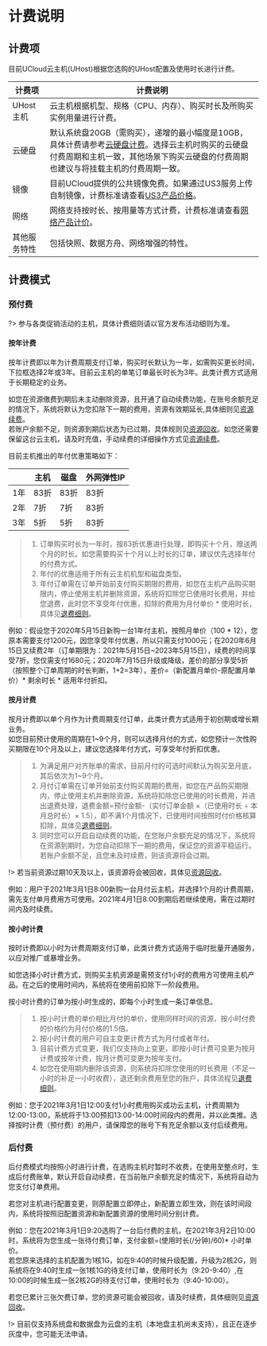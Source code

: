 
# 计费说明

## 计费项
目前UCloud云主机(UHost)根据您选购的UHost配置及使用时长进行计费。

| 计费项 | 计费说明 |
| --- | --- |
| UHost主机 | 云主机根据机型、规格（CPU、内存）、购买时长及所购买实例用量进行计费。 |
| 云硬盘 | 默认系统盘20GB（需购买），递增的最小幅度是10GB，具体计费请参考[云硬盘计费](https://docs.ucloud.cn/udisk/price)。选择云主机时购买的云硬盘付费周期和主机一致，其他场景下购买云硬盘的付费周期也建议与将挂载主机的付费周期一致。 |
| 镜像 | 目前UCloud提供的公共镜像免费。如果通过US3服务上传自制镜像，计费标准请查看[US3产品价格](https://docs.ucloud.cn/ufile/bill/billing)。 |
| 网络 | 网络支持按时长、按用量等方式计费，计费标准请查看[网络产品计价](https://docs.ucloud.cn/unet/eip_price/traffic)。 |
| 其他服务特性 | 包括快照、数据方舟、网络增强的特性。 |

## 计费模式

### 预付费
?> 参与各类促销活动的主机，具体计费细则请以官方发布活动细则为准。

#### 按年计费<br>

按年计费即以年为计费周期支付订单，购买时长默认为一年，如需购买更长时间，下拉框选择2年或3年。目前云主机的单笔订单最长时长为3年。此类计费方式适用于长期稳定的业务。

如您在资源缴费到期后未主动删除资源，且开通了自动续费功能，在账号余额充足的情况下，系统将默认为您扣除下一期的费用，资源有效期延长,具体细则见[资源续费](https://docs.ucloud.cn/uhost/buy/renew)。<br>
若账户余额不足，则资源到期后状态为已过期，具体规则见[资源回收](https://docs.ucloud.cn/uhost/buy/recycle)。如您还需要保留这台云主机，请及时充值，手动续费的详细操作方式见[资源续费](https://docs.ucloud.cn/uhost/buy/renew)。


目前主机推出的年付优惠策略如下：

|  | 主机 | 磁盘 | 外网弹性IP|
| --- | --- | --- | --- |
| 1年 | 83折 | 83折 |83折|
| 2年 | 7折 | 7折 |83折|
| 3年 | 5折 | 5折 |83折|

> 1. 订单购买时长为一年时，按83折优惠进行处理，即购买十个月，赠送两个月的时长。如您需要购买十个月以上时长的订单，建议优先选择年付的付费方式。<br>
> 2. 年付的优惠适用于所有云主机机型和磁盘类型。<br>
> 3. 年付订单需在订单开始前支付购买期限的费用，如您在主机产品购买期限内，停止使用主机并删除资源，系统将扣除您已使用时长费用，并给您退费，此时您不享受年付优惠，扣除的费用为月付单价 * 使用时长，具体见[退费细则](https://docs.ucloud.cn/charge/refund)。<br>

例如：假设您于2020年5月15日新购一台1年付主机，按照月单价（100 * 12），您原本需要支付1200元，因您享受年付优惠，所以只需支付1000元；在2020年6月15日又续费2年（订单期限为：2021年5月15日~2023年5月15日），续费的时间享受7折，您仅需支付1680元；2020年7月15日升级或降级，差价的部分享受5折（按照整个订单周期的时长判断，1+2=3年），差价=（新配置月单价-原配置月单价）* 剩余时长 * 适用年付折扣。


#### 按月计费<br>

按月计费即以单个月作为计费周期支付订单，此类计费方式适用于初创期或增长期业务。<br>
如您目前预计使用的周期在1~9个月，则可以选择月付的方式，如您预计一次性购买期限在10个月及以上，建议您选择年付方式，可享受年付折扣优惠。

> 1. 为满足用户对齐账单的需求，目前月付的可选时间默认为购买至月底，其后依次为1~9个月。<br>
> 2. 月付订单需在订单开始前支付购买周期的费用，如您在产品购买期限内，停止使用主机并删除资源，系统将扣除您已使用的时长费用，并进出退费处理，退费金额=预付金额-（实付订单金额 ×（已使用时长 ÷ 本月总时长）× 1.5），即不满1个月情况下，已使用时间按照时付价格核算扣除，具体见[退费细则](https://docs.ucloud.cn/charge/refund)。<br>
> 3. 同时您可以开启自动续费的功能，在您账户余额充足的情况下，系统将在资源到期时，为您自动扣除下一期的费用，保证您的资源平稳运行。若账户余额不足，且您未及时续费，则该资源将会过期。<br>

!> 若当前资源过期10天及以上，该资源将会被回收，具体见[资源回收](https://docs.ucloud.cn/uhost/buy/recycle)。

例如：用户于2021年3月1日8:00新购一台月付云主机，并选择1个月的计费周期，需先支付单月费用方可使用。2021年4月1日8:00到期后若继续使用，需在过期时间内及时续费。

#### 按小时计费

按时计费即以小时为计费周期支付订单，此类计费方式适用于临时批量开通服务，以应对推广或暴增业务。

如您选择小时计费方式，则购买主机资源是需预支付1小时的费用方可使用主机产品。在之后的使用时间内，系统将在使用前扣除下一阶段费用。

按小时计费的订单为按小时生成的，即每个小时生成一条订单信息。<br>

> 1. 按小时计费的单价相比月付的单价，使用同样时间的资源，按小时付费的价格约为月付价格的1.5倍。<br>
> 2. 按小时计费的用户可自主变更计费方式为月付或者年付。<br>
> 3. 目前计费方式变更，我们仅支持向上变更，即按小时计费可变更为按月计费或按年计费，按月计费可变更为按年支付。<br>
> 4. 如您在使用期内删除该资源，则系统将扣除您使用的时长费用（不足一小时的补足一小时收费），退还剩余费用至您的账户，具体流程见[退费细则](https://docs.ucloud.cn/charge/refund)。

例如：您于2021年3月1日12:00支付1小时费用购买成功云主机，计费周期为12:00-13:00，系统将于13:00预扣13:00-14:00时间段内的费用，并以此类推。选择按时计费（预付费）的用户，请保障您的账号下有充足余额以支付后续费用。<br>



### 后付费

后付费模式均按照小时进行计费，在选购主机时暂时不收费，在使用至整点时，生成后付费账单，默认开启自动续费，在当前账户余额充足的情况下，系统将自动为您支付订单费用。

若您对主机进行配置变更，则原配置立即停止，新配置立即生效，则在该时间段内，系统将按照旧配置资源和新配置资源的使用时间分别计费。

例如：您在2021年3月1日9:20选购了一台后付费的主机，在2021年3月2日10:00时，系统将为您生成一张待付费订单，支付金额=(使用时长(/分钟)/60)* 小时单价。<br>
若您原来选择的主机配置为1核1G，如在9:40的时候升级配置，升级为2核2G，则系统将在9:40时生成一张1核1G的待支付订单，使用时长为（9:20-9:40）,在10:00的时候生成一张2核2G的待支付订单，使用时长为（9:40-10:00）。

若您已累计三张欠费订单，您的资源可能会被回收，请及时续费，具体细则见[资源回收](https://docs.ucloud.cn/charge/recycle)。

!> 目前仅支持系统盘和数据盘为云盘的主机（本地盘主机尚未支持），且正在逐步灰度中，您可能无法申请。


